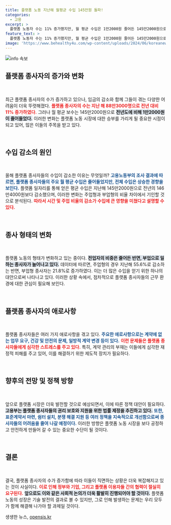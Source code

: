 ```yaml
---
title: 플랫폼 노동 지난해 월평균 수입 145만원 돌파!
categories:
  - 고용
excerpt: >
  플랫폼 노동자 수는 11% 증가했지만, 월 평균 수입은 1만2000원 줄어든 145만2000원으로 조사됐다. 전업자 비율이 감소하고 부업 형태로 일하는 이들이 늘어난 이유는 과중한 요구와 불안정한 계약 때문이다. 정부는 공정 계약 정착을 위한 대책을 추진할 예정이다.
feature_text: >
  플랫폼 노동자 수는 11% 증가했지만, 월 평균 수입은 1만2000원 줄어든 145만2000원으로 조사됐다. 전업자 비율이 감소하고 부업 형태로 일하는 이들이 늘어난 이유는 과중한 요구와 불안정한 계약 때문이다. 정부는 공정 계약 정착을 위한 대책을 추진할 예정이다.
image: 'https://www.behealthy4u.com/wp-content/uploads/2024/06/koreanews.jpg'
---
```


<p><img src="https://www.behealthy4u.com/wp-content/uploads/2024/06/koreanews.jpg" alt="info 속보" /></p>

<h2 data-ke-size="size26">플랫폼 종사자의 증가와 변화</h2>

<p data-ke-size="size16">&nbsp;</p>

<p>최근 플랫폼 종사자의 수가 증가하고 있으나, 임금의 감소와 함께 그들이 겪는 다양한 어려움이 더욱 뚜렷해졌다. <b><span style="color: #ee2323;">플랫폼 종사자의 수는 지난 해 88만3000명으로 전년 대비 11% 증가하였다.</span></b> 그러나 월 평균 보수는 145만2000원으로 <b><span style="background-color: #21538527;">전년도에 비해 1만2000원이 줄어들었다.</span></b> 이러한 변화는 플랫폼 노동 시장에 대한 승부를 가리게 될 중요한 시점이 되고 있어, 많은 이들의 주목을 받고 있다. </p>

<p data-ke-size="size16">&nbsp;</p>

<h2 data-ke-size="size26">수입 감소의 원인</h2>

<p data-ke-size="size16">&nbsp;</p>

<p>올해 플랫폼 종사자들의 수입이 감소한 이유는 무엇일까? <b><span style="color: #1a5490;">고용노동부의 조사 결과에 따르면, 플랫폼 종사자들의 주요 월 평균 수입은 줄어들었지만, 전체 수입은 상승한 경향을 보인다.</span></b> 플랫폼 일자리를 통해 얻은 평균 수입은 지난해 145만2000원으로 전년의 146만4000원보다 감소했으며, 이러한 변화는 주업형과 부업형의 비율 차이에서 기인할 것으로 분석된다. <b><span style="color: #ee2323;">따라서 시간 및 주업 비율의 감소가 수입에 큰 영향을 미쳤다고 설명할 수 있다.</span></b></p>

<p data-ke-size="size16">&nbsp;</p>

<h2 data-ke-size="size26">종사 형태의 변화</h2>

<p data-ke-size="size16">&nbsp;</p>

<p>플랫폼 노동의 형태가 변화하고 있는 중이다. <b><span style="background-color: #21538527;">전업자의 비중은 줄어든 반면, 부업으로 일하는 종사자가 늘어나고 있다.</span></b> 데이터에 따르면, 주업형의 경우 지난해 55.6%로 감소하는 반면, 부업형 종사자는 21.8%로 증가하였다. 이는 더 많은 수입을 얻기 위한 하나의 대안으로써 나타나고 있다. 이러한 상황 속에서, 점차적으로 플랫폼 종사자들의 근무 환경에 대한 관심이 필요해 보인다.</p>

<p data-ke-size="size16">&nbsp;</p>

<h2 data-ke-size="size26">플랫폼 종사자의 애로사항</h2>

<p data-ke-size="size16">&nbsp;</p>

<p>플랫폼 종사자들은 여러 가지 애로사항을 겪고 있다. <b><span style="color: #1a5490;">주요한 애로사항으로는 계약에 없는 업무 요구, 건강 및 안전의 문제, 일방적 계약 변경 등이 있다.</span></b> <b><span style="color: #ee2323;">이런 문제들은 플랫폼 종사자들에게 심각한 스트레스를 주고 있다.</span></b> 특히, 계약 관리의 부재는 이들에게 심각한 재정적 피해를 주고 있어, 이를 해결하기 위한 제도적 장치가 필요하다.</p>

<p data-ke-size="size16">&nbsp;</p>

<h2 data-ke-size="size26">향후의 전망 및 정책 방향</h2>

<p data-ke-size="size16">&nbsp;</p>

<p>앞으로 플랫폼 시장은 더욱 발전할 것으로 예상되면서, 이에 따른 정책 대안이 필요하다. <b><span style="background-color: #21538527;">고용부는 플랫폼 종사자들의 권리 보호와 지원을 위한 법률 제정을 추진하고 있다.</span></b> <b><span style="color: #1a5490;">또한, 표준계약서 마련, 쉼터 설치, 분쟁 해결 지원 등 여러 정책을 지속적으로 개선함으로써 종사자들의 어려움을 줄여 나갈 예정이다.</span></b> 이러한 방향은 플랫폼 노동 시장을 보다 공정하고 안전하게 만들어 갈 수 있는 중요한 수단이 될 것이다.</p>

<p data-ke-size="size16">&nbsp;</p>

<h2 data-ke-size="size26">결론</h2>

<p data-ke-size="size16">&nbsp;</p>

<p>결국, 플랫폼 종사자의 수가 증가함에 따라 이들이 직면하는 상황은 더욱 복잡해지고 있는 것이 사실이다. <b><span style="color: #ee2323;">이로 인해 정부와 기업, 그리고 플랫폼 이용자들 간의 협력이 절실히 요구된다.</span></b> <b><span style="background-color: #21538527;">앞으로도 이와 같은 사회적 논의가 더욱 활발히 진행되어야 할 것이다.</span></b> 플랫폼 노동의 성장은 기술 발전의 결과로 볼 수 있지만, 그로 인해 발생하는 문제는 우리 모두가 함께 해결해 나가야 할 과제일 것이다.</p>
생생한 뉴스, <a href="https://opensis.kr" rel="dofollow">opensis.kr</a>



